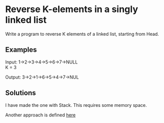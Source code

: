 # Reverse K-elements in a singly linked list

Write a program to reverse K elements of a linked list, starting from Head. 

## Examples

Input: 	1->2->3->4->5->6->7->NULL 	<br /> 
K = 3
 
Output: 3->2->1->6->5->4->7->NUL


## Solutions

I have made the one with Stack. This requires some memory space.

Another approach is defined [here](../reverseList/ReverseList.java)